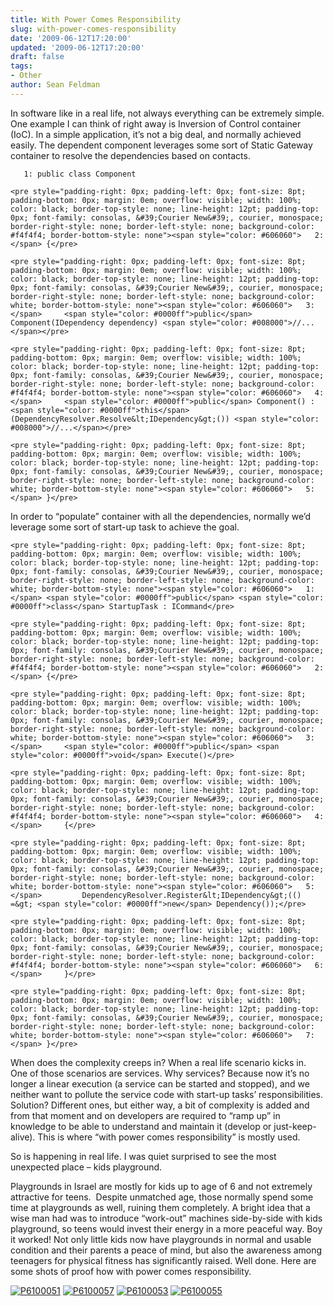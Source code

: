 ```yaml
---
title: With Power Comes Responsibility
slug: with-power-comes-responsibility
date: '2009-06-12T17:20:00'
updated: '2009-06-12T17:20:00'
draft: false
tags:
- Other
author: Sean Feldman
---
```



In software like in a real life, not always everything can be extremely simple. One example I can think of right away is Inversion of Control container (IoC). In a simple application, it’s not a big deal, and normally achieved easily. The dependent component leverages some sort of Static Gateway container to resolve the dependencies based on contacts.

 
```
   1: public class Component
```
```
<pre style="padding-right: 0px; padding-left: 0px; font-size: 8pt; padding-bottom: 0px; margin: 0em; overflow: visible; width: 100%; color: black; border-top-style: none; line-height: 12pt; padding-top: 0px; font-family: consolas, &#39;Courier New&#39;, courier, monospace; border-right-style: none; border-left-style: none; background-color: #f4f4f4; border-bottom-style: none"><span style="color: #606060">   2:</span> {</pre>
```
```
<pre style="padding-right: 0px; padding-left: 0px; font-size: 8pt; padding-bottom: 0px; margin: 0em; overflow: visible; width: 100%; color: black; border-top-style: none; line-height: 12pt; padding-top: 0px; font-family: consolas, &#39;Courier New&#39;, courier, monospace; border-right-style: none; border-left-style: none; background-color: white; border-bottom-style: none"><span style="color: #606060">   3:</span>     <span style="color: #0000ff">public</span> Component(IDependency dependency) <span style="color: #008000">//...</span></pre>
```
```
<pre style="padding-right: 0px; padding-left: 0px; font-size: 8pt; padding-bottom: 0px; margin: 0em; overflow: visible; width: 100%; color: black; border-top-style: none; line-height: 12pt; padding-top: 0px; font-family: consolas, &#39;Courier New&#39;, courier, monospace; border-right-style: none; border-left-style: none; background-color: #f4f4f4; border-bottom-style: none"><span style="color: #606060">   4:</span>     <span style="color: #0000ff">public</span> Component() : <span style="color: #0000ff">this</span>(DependencyResolver.Resolve&lt;IDependency&gt;()) <span style="color: #008000">//...</span></pre>
```
```
<pre style="padding-right: 0px; padding-left: 0px; font-size: 8pt; padding-bottom: 0px; margin: 0em; overflow: visible; width: 100%; color: black; border-top-style: none; line-height: 12pt; padding-top: 0px; font-family: consolas, &#39;Courier New&#39;, courier, monospace; border-right-style: none; border-left-style: none; background-color: white; border-bottom-style: none"><span style="color: #606060">   5:</span> }</pre>
```

In order to “populate” container with all the dependencies, normally we’d leverage some sort of start-up task to achieve the goal.

```
<pre style="padding-right: 0px; padding-left: 0px; font-size: 8pt; padding-bottom: 0px; margin: 0em; overflow: visible; width: 100%; color: black; border-top-style: none; line-height: 12pt; padding-top: 0px; font-family: consolas, &#39;Courier New&#39;, courier, monospace; border-right-style: none; border-left-style: none; background-color: white; border-bottom-style: none"><span style="color: #606060">   1:</span> <span style="color: #0000ff">public</span> <span style="color: #0000ff">class</span> StartupTask : ICommand</pre>
```
```
<pre style="padding-right: 0px; padding-left: 0px; font-size: 8pt; padding-bottom: 0px; margin: 0em; overflow: visible; width: 100%; color: black; border-top-style: none; line-height: 12pt; padding-top: 0px; font-family: consolas, &#39;Courier New&#39;, courier, monospace; border-right-style: none; border-left-style: none; background-color: #f4f4f4; border-bottom-style: none"><span style="color: #606060">   2:</span> {</pre>
```
```
<pre style="padding-right: 0px; padding-left: 0px; font-size: 8pt; padding-bottom: 0px; margin: 0em; overflow: visible; width: 100%; color: black; border-top-style: none; line-height: 12pt; padding-top: 0px; font-family: consolas, &#39;Courier New&#39;, courier, monospace; border-right-style: none; border-left-style: none; background-color: white; border-bottom-style: none"><span style="color: #606060">   3:</span>     <span style="color: #0000ff">public</span> <span style="color: #0000ff">void</span> Execute()</pre>
```
```
<pre style="padding-right: 0px; padding-left: 0px; font-size: 8pt; padding-bottom: 0px; margin: 0em; overflow: visible; width: 100%; color: black; border-top-style: none; line-height: 12pt; padding-top: 0px; font-family: consolas, &#39;Courier New&#39;, courier, monospace; border-right-style: none; border-left-style: none; background-color: #f4f4f4; border-bottom-style: none"><span style="color: #606060">   4:</span>     {</pre>
```
```
<pre style="padding-right: 0px; padding-left: 0px; font-size: 8pt; padding-bottom: 0px; margin: 0em; overflow: visible; width: 100%; color: black; border-top-style: none; line-height: 12pt; padding-top: 0px; font-family: consolas, &#39;Courier New&#39;, courier, monospace; border-right-style: none; border-left-style: none; background-color: white; border-bottom-style: none"><span style="color: #606060">   5:</span>         DependencyResolver.Register&lt;IDependency&gt;(() =&gt; <span style="color: #0000ff">new</span> Dependency());</pre>
```
```
<pre style="padding-right: 0px; padding-left: 0px; font-size: 8pt; padding-bottom: 0px; margin: 0em; overflow: visible; width: 100%; color: black; border-top-style: none; line-height: 12pt; padding-top: 0px; font-family: consolas, &#39;Courier New&#39;, courier, monospace; border-right-style: none; border-left-style: none; background-color: #f4f4f4; border-bottom-style: none"><span style="color: #606060">   6:</span>     }</pre>
```
```
<pre style="padding-right: 0px; padding-left: 0px; font-size: 8pt; padding-bottom: 0px; margin: 0em; overflow: visible; width: 100%; color: black; border-top-style: none; line-height: 12pt; padding-top: 0px; font-family: consolas, &#39;Courier New&#39;, courier, monospace; border-right-style: none; border-left-style: none; background-color: white; border-bottom-style: none"><span style="color: #606060">   7:</span> }</pre>
```

When does the complexity creeps in? When a real life scenario kicks in. One of those scenarios are services. Why services? Because now it’s no longer a linear execution (a service can be started and stopped), and we neither want to pollute the service code with start-up tasks’ responsibilities. Solution? Different ones, but either way, a bit of complexity is added and from that moment and on developers are required to “ramp up” in knowledge to be able to understand and maintain it (develop or just-keep-alive). This is where “with power comes responsibility” is mostly used.

So is happening in real life. I was quiet surprised to see the most unexpected place – kids playground.

Playgrounds in Israel are mostly for kids up to age of 6 and not extremely attractive for teens.  Despite unmatched age, those normally spend some time at playgrounds as well, ruining them completely. A bright idea that a wise man had was to introduce “work-out” machines side-by-side with kids playground, so teens would invest their energy in a more peaceful way. Boy it worked! Not only little kids now have playgrounds in normal and usable condition and their parents a peace of mind, but also the awareness among teenagers for physical fitness has significantly raised. Well done. Here are some shots of proof how with power comes responsibility.

[![P6100051](https://aspblogs.blob.core.windows.net/media/sfeldman/Media/P6100051_thumb_516EFAAC.jpg "P6100051")](https://aspblogs.blob.core.windows.net/media/sfeldman/Media/P6100051_590A8FE6.jpg) [![P6100057](https://aspblogs.blob.core.windows.net/media/sfeldman/Media/P6100057_thumb_73F2ED8D.jpg "P6100057")](https://aspblogs.blob.core.windows.net/media/sfeldman/Media/P6100057_669D0054.jpg) [![P6100053](https://aspblogs.blob.core.windows.net/media/sfeldman/Media/P6100053_thumb_4936C116.jpg "P6100053")](https://aspblogs.blob.core.windows.net/media/sfeldman/Media/P6100053_7B4EAD3A.jpg) [![P6100055](https://aspblogs.blob.core.windows.net/media/sfeldman/Media/P6100055_thumb_7B0E1606.jpg "P6100055")](https://aspblogs.blob.core.windows.net/media/sfeldman/Media/P6100055_49DF7740.jpg)


